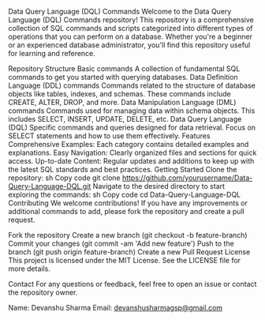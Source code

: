 Data Query Language (DQL) Commands
Welcome to the Data Query Language (DQL) Commands repository! This repository is a comprehensive collection of SQL commands and scripts categorized into different types of operations that you can perform on a database. Whether you're a beginner or an experienced database administrator, you'll find this repository useful for learning and reference.

Repository Structure
Basic commands
A collection of fundamental SQL commands to get you started with querying databases.
Data Definition Language (DDL) commands
Commands related to the structure of database objects like tables, indexes, and schemas. These commands include CREATE, ALTER, DROP, and more.
Data Manipulation Language (DML) commands
Commands used for managing data within schema objects. This includes SELECT, INSERT, UPDATE, DELETE, etc.
Data Query Language (DQL)
Specific commands and queries designed for data retrieval. Focus on SELECT statements and how to use them effectively.
Features
Comprehensive Examples: Each category contains detailed examples and explanations.
Easy Navigation: Clearly organized files and sections for quick access.
Up-to-date Content: Regular updates and additions to keep up with the latest SQL standards and best practices.
Getting Started
Clone the repository:
sh
Copy code
git clone https://github.com/yourusername/Data-Query-Language-DQL.git
Navigate to the desired directory to start exploring the commands:
sh
Copy code
cd Data-Query-Language-DQL
Contributing
We welcome contributions! If you have any improvements or additional commands to add, please fork the repository and create a pull request.

Fork the repository
Create a new branch (git checkout -b feature-branch)
Commit your changes (git commit -am 'Add new feature')
Push to the branch (git push origin feature-branch)
Create a new Pull Request
License
This project is licensed under the MIT License. See the LICENSE file for more details.

Contact
For any questions or feedback, feel free to open an issue or contact the repository owner.

Name: Devanshu Sharma
Email: devanshusharmagsp@gmail.com
